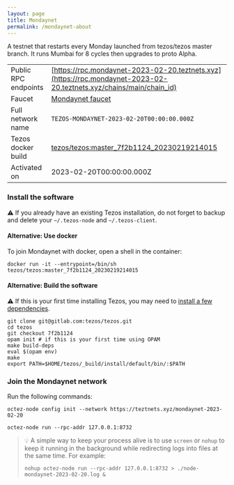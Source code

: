 ```yaml
---
layout: page
title: Mondaynet
permalink: /mondaynet-about
---
```


A testnet that restarts every Monday launched from tezos/tezos master branch. It runs Mumbai for 8 cycles then upgrades to proto Alpha.

| | |
|-------|---------------------|
| Public RPC endpoints | [https://rpc.mondaynet-2023-02-20.teztnets.xyz](https://rpc.mondaynet-2023-02-20.teztnets.xyz/chains/main/chain_id)<br/> |
| Faucet | [Mondaynet faucet](https://faucet.mondaynet-2023-02-20.teztnets.xyz) |
| Full network name | `TEZOS-MONDAYNET-2023-02-20T00:00:00.000Z` |
| Tezos docker build | [tezos/tezos:master_7f2b1124_20230219214015](https://hub.docker.com/r/tezos/tezos/tags?page=1&ordering=last_updated&name=master_7f2b1124_20230219214015) |
| Activated on | 2023-02-20T00:00:00.000Z |





### Install the software

⚠️  If you already have an existing Tezos installation, do not forget to backup and delete your `~/.tezos-node` and `~/.tezos-client`.



#### Alternative: Use docker

To join Mondaynet with docker, open a shell in the container:

```
docker run -it --entrypoint=/bin/sh tezos/tezos:master_7f2b1124_20230219214015
```

#### Alternative: Build the software

⚠️  If this is your first time installing Tezos, you may need to [install a few dependencies](https://tezos.gitlab.io/introduction/howtoget.html#setting-up-the-development-environment-from-scratch).

```
git clone git@gitlab.com:tezos/tezos.git
cd tezos
git checkout 7f2b1124
opam init # if this is your first time using OPAM
make build-deps
eval $(opam env)
make
export PATH=$HOME/tezos/_build/install/default/bin/:$PATH
```

### Join the Mondaynet network

Run the following commands:

```
octez-node config init --network https://teztnets.xyz/mondaynet-2023-02-20

octez-node run --rpc-addr 127.0.0.1:8732
```

> 💡 A simple way to keep your process alive is to use `screen` or `nohup` to keep it running in the background while redirecting logs into files at the same time. For example:
>
> ```bash=13
> nohup octez-node run --rpc-addr 127.0.0.1:8732 > ./node-mondaynet-2023-02-20.log &
> ```


